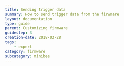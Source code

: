 ```yaml
---
title: Sending trigger data
summary: How to send trigger data from the firwmare
layout: documentation
type: guide
parent: Customizing firmware
guidestep: 3
creation-date: 2018-03-28
tags: 
    - expert
category: firmware
subcategory: minibee
---
```


